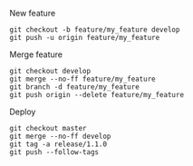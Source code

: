 New feature
```
git checkout -b feature/my_feature develop
git push -u origin feature/my_feature
```

Merge feature
```
git checkout develop
git merge --no-ff feature/my_feature
git branch -d feature/my_feature
git push origin --delete feature/my_feature
```

Deploy
```
git checkout master
git merge --no-ff develop
git tag -a release/1.1.0
git push --follow-tags
```